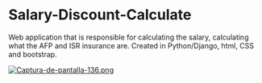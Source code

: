 # Salary-Discount-Calculate
Web application that is responsible for calculating the salary, calculating what the AFP and ISR insurance are. Created in Python/Django, html, CSS and bootstrap.

[![Captura-de-pantalla-136.png](https://i.postimg.cc/NMhDqRzk/Captura-de-pantalla-136.png)](https://postimg.cc/v1zf5xM4)
